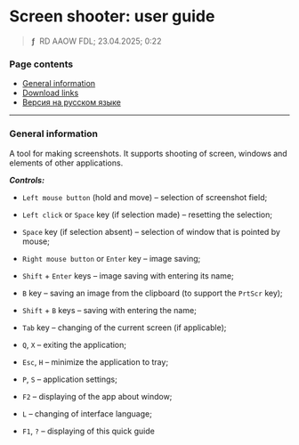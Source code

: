 # Screen shooter: user guide
> **ƒ** &nbsp;RD AAOW FDL; 23.04.2025; 0:22



### Page contents

- [General information](#general-information)
- [Download links](https://adslbarxatov.github.io/DPArray#screen-shooter)
- [Версия на русском языке](https://adslbarxatov.github.io/ScreenShooter/ru)

---

### General information

A tool for making screenshots. It supports shooting of screen, windows and elements
of other applications.

***Controls:***

- `Left mouse button` (hold and move) – selection of screenshot field;
- `Left click` or `Space` key (if selection made) – resetting the selection;
- `Space` key (if selection absent) – selection of window that is pointed by mouse;
- `Right mouse button` or `Enter` key – image saving;
- `Shift` + `Enter` keys – image saving with entering its name;
- `B` key – saving an image from the clipboard (to support the `PrtScr` key);
- `Shift` + `B` keys – saving with entering the name;

- `Tab` key – changing of the current screen (if applicable);

- `Q`, `X` – exiting the application;
- `Esc`, `H` – minimize the application to tray;
- `P`, `S` – application settings;
- `F2` – displaying of the app about window;
- `L` – changing of interface language;
- `F1`, `?` – displaying of this quick guide
